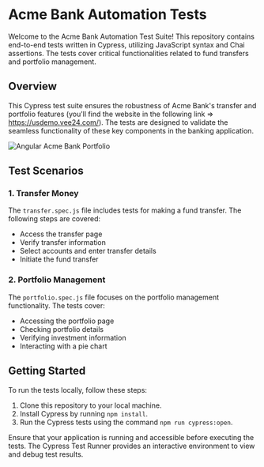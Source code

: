 # Acme Bank Automation Tests

Welcome to the Acme Bank Automation Test Suite! This repository contains end-to-end tests written in Cypress, utilizing JavaScript syntax and Chai assertions. The tests cover critical functionalities related to fund transfers and portfolio management.

## Overview

This Cypress test suite ensures the robustness of Acme Bank's transfer and portfolio features (you'll find the website in the following link => https://usdemo.vee24.com/). The tests are designed to validate the seamless functionality of these key components in the banking application.

![Angular Acme Bank Portfolio](https://github.com/leo-badell/Testing-Angular-Acme-Bank/assets/91019951/0e44657a-ecc9-4de3-9c02-4df81ee17ad7)

## Test Scenarios

### 1. Transfer Money

The `transfer.spec.js` file includes tests for making a fund transfer. The following steps are covered:

- Access the transfer page
- Verify transfer information
- Select accounts and enter transfer details
- Initiate the fund transfer

### 2. Portfolio Management

The `portfolio.spec.js` file focuses on the portfolio management functionality. The tests cover:

- Accessing the portfolio page
- Checking portfolio details
- Verifying investment information
- Interacting with a pie chart

## Getting Started

To run the tests locally, follow these steps:

1. Clone this repository to your local machine.
2. Install Cypress by running `npm install`.
3. Run the Cypress tests using the command `npm run cypress:open`.

Ensure that your application is running and accessible before executing the tests. The Cypress Test Runner provides an interactive environment to view and debug test results.


